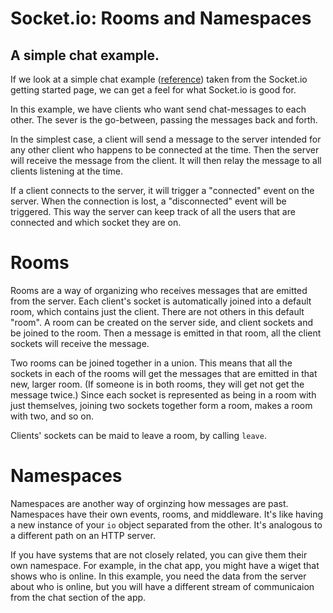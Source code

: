 # Socket.io: Rooms and Namespaces

## A simple chat example.

If we look at a simple chat example ([reference](https://socket.io/get-started/chat/)) taken from the Socket.io getting started page, we can get a feel for what Socket.io is good for.

In this example, we have clients who want send chat-messages to each other. The sever is the go-between, passing the messages back and forth.

In the simplest case, a client will send a message to the server intended for any other client who happens to be connected at the time. Then the server will receive the message from the client. It will then relay the message to all clients listening at the time.

If a client connects to the server, it will trigger a "connected" event on the server. When the connection is lost, a "disconnected" event will be triggered. This way the server can keep track of all the users that are connected and which socket they are on.

# Rooms

Rooms are a way of organizing who receives messages that are emitted from the server. Each client's socket is automatically joined into a default room, which contains just the client. There are not others in this default "room". A room can be created on the server side, and client sockets and be joined to the room. Then a message is emitted in that room, all the client sockets will receive the message.

Two rooms can be joined together in a union. This means that all the sockets in each of the rooms will get the messages that are emitted in that new, larger room. (If someone is in both rooms, they will get not get the message twice.) Since each socket is represented as being in a room with just themselves, joining two sockets together form a room, makes a room with two, and so on.

Clients' sockets can be maid to leave a room, by calling `leave`.

# Namespaces

Namespaces are another way of orginzing how messages are past. Namespaces have their own events, rooms, and middleware. It's like having a new instance of your `io` object separated from the other. It's analogous to a different path on an HTTP server.

If you have systems that are not closely related, you can give them their own namespace. For example, in the chat app, you might have a wiget that shows who is online. In this example, you need the data from the server about who is online, but you will have a different stream of communicaion from the chat section of the app.
